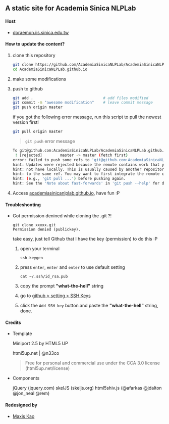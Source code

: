 A static site for Academia Sinica NLPLab
---

#### Host

- [doraemon.iis.sinica.edu.tw](http://doraemon.iis.sinica.edu.tw)



#### How to update the content?

1. clone this repository

	```sh
	git clone https://github.com/AcademiaSinicaNLPLab/AcademiaSinicaNLPLab.github.io.git
	cd AcademiaSinicaNLPLab.github.io
	```
2. make some modifications

3. push to github

	```sh
	git add .								# add files modified
	git commit -m "awesome modification"	# leave commit message
	git push origin master
	```
	
	if you got the following error message, run this script to pull the newest version first!
	```sh
	git pull origin master
	```
	
	> `git push` error message
	```sh
	To git@github.com:AcademiaSinicaNLPLab/AcademiaSinicaNLPLab.github.io.git
	 ! [rejected]        master -> master (fetch first)
	error: failed to push some refs to 'git@github.com:AcademiaSinicaNLPLab/AcademiaSinicaNLPLab.github.io.git'
	hint: Updates were rejected because the remote contains work that you do
	hint: not have locally. This is usually caused by another repository pushing
	hint: to the same ref. You may want to first integrate the remote changes
	hint: (e.g., 'git pull ...') before pushing again.
	hint: See the 'Note about fast-forwards' in 'git push --help' for details.
	```

4. Access [academiasinicanlplab.github.io](http://academiasinicanlplab.github.io), have fun :P

#### Troubleshooting

- Got permission denined while cloning the .git ?!

	```
	git clone xxxxx.git
	Permission denied (publickey).
	```

	take easy, just tell Github that I have the key (permission) to do this :P

	1. open your terminal

		```
		ssh-keygen
		```
	
	2. press `enter`, `enter` and `enter` to use default setting
	
		```
		cat ~/.ssh/id_rsa.pub
		```
	
	3. copy the prompt __"what-the-hell"__ string
	
	4. go to [github > setting > SSH Keys](https://github.com/settings/ssh)
	
	5. click the `Add SSH key` button and paste the __"what-the-hell"__ string, done.



#### Credits

- Template

	Miniport 2.5 by HTML5 UP
	
	html5up.net | @n33co
	
	> Free for personal and commercial use under the CCA 3.0 license (html5up.net/license)
	

- Components

	jQuery (jquery.com)
	skelJS (skeljs.org)
	html5shiv.js (@afarkas @jdalton @jon_neal @rem)

		
		
#### Redesigned by

- [Maxis Kao](http://doraemon.iis.sinica.edu.tw/maxis/)
